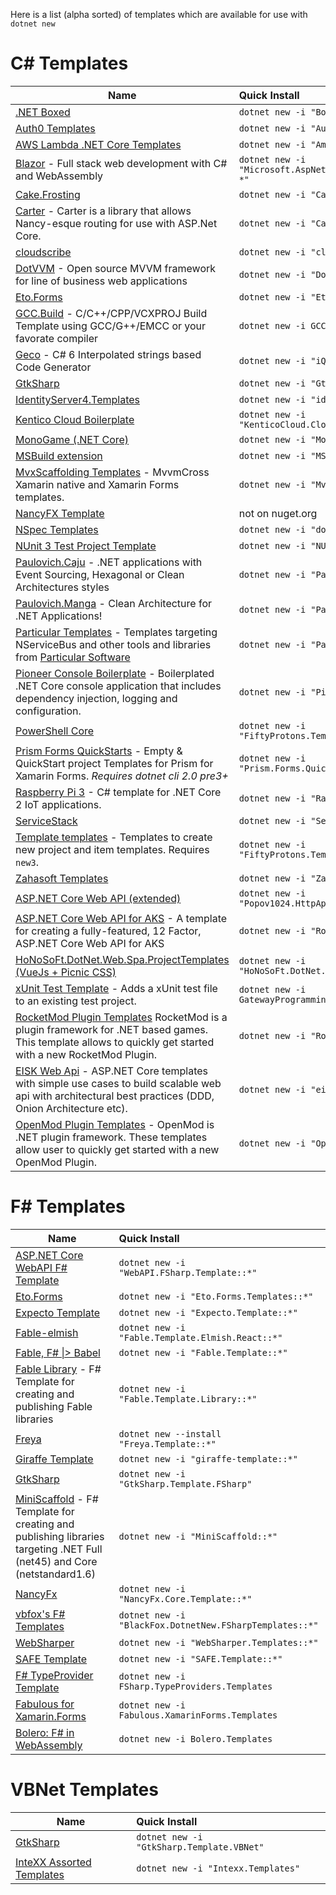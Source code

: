 Here is a list (alpha sorted) of templates which are available for use with `dotnet new`

# C# Templates


| Name     | Quick Install |
|----------|:--------------|
| [.NET Boxed](https://github.com/Dotnet-Boxed/Templates) | `dotnet new -i "Boxed.Templates::*"`|
| [Auth0 Templates](https://github.com/auth0-community/auth0-dotnet-templates) | `dotnet new -i "Auth0.Templates::*"` |
| [AWS Lambda .NET Core Templates](https://github.com/aws/aws-lambda-dotnet/tree/master/Blueprints) | `dotnet new -i "Amazon.Lambda.Templates::*"`|
| [Blazor](http://blazor.net) - Full stack web development with C# and WebAssembly | `dotnet new -i "Microsoft.AspNetCore.Blazor.Templates::3.0.0-*"`|
| [Cake.Frosting](https://github.com/cake-build/cake) | `dotnet new -i "Cake.Frosting.Template::*"` |
| [Carter](https://github.com/CarterCommunity/Carter) - Carter is a library that allows Nancy-esque routing for use with ASP.Net Core. | `dotnet new -i "CarterTemplate::*"`|
| [cloudscribe](https://www.cloudscribe.com/docs/introduction) | `dotnet new -i "cloudscribe.templates::*"` |
| [DotVVM](https://github.com/riganti/dotvvm) - Open source MVVM framework for line of business web applications | `dotnet new -i "DotVVM.Templates::*"` |
| [Eto.Forms](https://github.com/picoe/Eto) | `dotnet new -i "Eto.Forms.Templates::*"` |
| [GCC.Build](https://github.com/roozbehid/dotnet-vcxproj) - C/C++/CPP/VCXPROJ Build Template using GCC/G++/EMCC or your favorate compiler | `dotnet new -i GCC.Build.Template` |
| [Geco](https://github.com/iQuarc/Geco) - C# 6 Interpolated strings based Code Generator | `dotnet new -i "iQuarc.Geco.CSharp::*"` |
| [GtkSharp](https://github.com/GtkSharp/GtkSharp) | `dotnet new -i "GtkSharp.Template.CSharp"` |
| [IdentityServer4.Templates](https://github.com/IdentityServer/IdentityServer4.Templates) | `dotnet new -i "identityserver4.templates::*"` |
| [Kentico Cloud Boilerplate](https://github.com/Kentico/cloud-boilerplate-net) | `dotnet new -i "KenticoCloud.CloudBoilerplateNet::*"` |
| [MonoGame (.NET Core)](https://github.com/MonoGame/MonoGame) | `dotnet new -i "MonoGame.Templates.CSharp"` |
| [MSBuild extension](https://github.com/tintoy/msbuild-extension-template) | `dotnet new -i "MSBuildExtensionTemplate::*"` |
| [MvxScaffolding Templates](https://github.com/Plac3hold3r/MvxScaffolding) - MvvmCross Xamarin native and Xamarin Forms templates. | `dotnet new -i "MvxScaffolding.Templates::*"` |
| [NancyFX Template](https://github.com/jchannon/NancyTemplate) | not on nuget.org |
| [NSpec Templates](https://github.com/nspec/DotNetNewNSpec) | `dotnet new -i "dotnet-new-nspec::*"` |
| [NUnit 3 Test Project Template](https://github.com/nunit/dotnet-new-nunit) | `dotnet new -i "NUnit3.DotNetNew.Template::*"` |
| [Paulovich.Caju](https://github.com/ivanpaulovich/dotnet-new-caju) - .NET applications with Event Sourcing, Hexagonal or Clean Architectures styles | `dotnet new -i "Paulovich.Caju::*"` |
| [Paulovich.Manga](https://github.com/ivanpaulovich/manga-clean-architecture) - Clean Architecture for .NET Applications! | `dotnet new -i "Paulovich.Manga::*"` |
| [Particular Templates](https://docs.particular.net/nservicebus/dotnet-templates) - Templates targeting NServiceBus and other tools and libraries from [Particular Software](https://particular.net/) | `dotnet new -i "ParticularTemplates::*"` |
| [Pioneer Console Boilerplate](https://github.com/PioneerCode/pioneer-console-boilerplate) - Boilerplated .NET Core console application that includes dependency injection, logging and configuration. | `dotnet new -i "Pioneer.Console.Boilerplate::*"` |
| [PowerShell Core](https://github.com/tintoy/ps-core-module-template) | `dotnet new -i "FiftyProtons.Templates.PSCore::*"` |
| [Prism Forms QuickStarts](https://github.com/dansiegel/Prism-Templates) - Empty &amp; QuickStart project Templates for Prism for Xamarin Forms. *Requires dotnet cli 2.0 pre3+* | `dotnet new -i "Prism.Forms.QuickstartTemplates::*"` |
| [Raspberry Pi 3](https://github.com/jeremylindsayni/RaspberryPiTemplate) - C# template for .NET Core 2 IoT applications. | `dotnet new -i "RaspberryPi.Template::*"` |
| [ServiceStack](https://github.com/NetCoreApps/templates) | `dotnet new -i "ServiceStack.Core.Templates::*"` |
| [Template templates](https://github.com/tintoy/dotnet-template-templates) - Templates to create new project and item templates. Requires `new3`. | `dotnet new -i "FiftyProtons.Templates.DotNetNew::*"` |
| [Zahasoft Templates](https://github.com/zahasoft/skele) | `dotnet new -i "Zahasoft.Skele::*"` |
| [ASP.NET Core Web API (extended)](https://github.com/popov1024/httpapi-template-sharp) | `dotnet new -i "Popov1024.HttpApi.Template.CSharp::*"` |
| [ASP.NET Core Web API for AKS](https://github.com/robbell/dotnet-aks-api-template) - A template for creating a fully-featured, 12 Factor, ASP.NET Core Web API for AKS | `dotnet new -i "RobBell.AksApi.Template::*"` |
| [HoNoSoFt.DotNet.Web.Spa.ProjectTemplates (VueJs + Picnic CSS)](https://github.com/Nordes/HoNoSoFt.DotNet.Web.Spa.ProjectTemplates) | `dotnet new -i "HoNoSoFt.DotNet.Web.Spa.ProjectTemplates::*"` |
| [xUnit Test Template](https://github.com/gatewayprogrammingschool/xUnit.Template) - Adds a xUnit test file to an existing test project. | `dotnet new -i GatewayProgrammingSchool.xUnit.CSharp`|
[RocketMod Plugin Templates](https://github.com/RocketMod/Rocket.Templates) RocketMod is a plugin framework for .NET based games. This template allows to quickly get started with a new RocketMod Plugin.| `dotnet new -i "Rocket.Templates::*"` |
| [EISK Web Api](https://github.com/eisk/eisk.webapi) - ASP.NET Core templates with simple use cases to build scalable web api with architectural best practices (DDD, Onion Architecture etc). | `dotnet new -i "eisk.webapi::*"` |
|[OpenMod Plugin Templates](https://github.com/openmod/openmod/tree/master/templates) - OpenMod is .NET plugin framework. These templates allow user to quickly get started with a new OpenMod Plugin.| `dotnet new -i "OpenMod.Templates::*"` |

# F# Templates

| Name     | Quick Install |
|----------|:--------------|
| [ASP.NET Core WebAPI F# Template](https://github.com/MNie/FSharpNetCoreWebApiTemplate) | `dotnet new -i "WebAPI.FSharp.Template::*"` |
| [Eto.Forms](https://github.com/picoe/Eto) | `dotnet new -i "Eto.Forms.Templates::*"` |
| [Expecto Template](https://github.com/MNie/Expecto.Template) | `dotnet new -i "Expecto.Template::*"`|
| [Fable-elmish](https://github.com/fable-compiler/fable-elmish) | `dotnet new -i "Fable.Template.Elmish.React::*"` |
| [Fable, F# \|> Babel](http://fable.io) | `dotnet new -i "Fable.Template::*"` |
| [Fable Library](https://github.com/TheAngryByrd/Fable.Template.Library) - F# Template for creating and publishing Fable libraries | `dotnet new -i "Fable.Template.Library::*"` |
| [Freya](https://freya.io) | `dotnet new --install "Freya.Template::*"` |
| [Giraffe Template](https://github.com/giraffe-fsharp/giraffe-template) | `dotnet new -i "giraffe-template::*"` |
| [GtkSharp](https://github.com/GtkSharp/GtkSharp) | `dotnet new -i "GtkSharp.Template.FSharp"` |
| [MiniScaffold](https://github.com/TheAngryByrd/MiniScaffold) - F# Template for creating and publishing libraries targeting .NET Full (net45) and Core (netstandard1.6) | `dotnet new -i "MiniScaffold::*"` |
| [NancyFx](https://github.com/MNie/NancyFxCore)| `dotnet new -i "NancyFx.Core.Template::*"`|
| [vbfox's F# Templates](https://github.com/vbfox/FSharpTemplates)| `dotnet new -i "BlackFox.DotnetNew.FSharpTemplates::*"`|
| [WebSharper](https://github.com/dotnet-websharper/core)| `dotnet new -i "WebSharper.Templates::*"`
| [SAFE Template](https://safe-stack.github.io/)| `dotnet new -i "SAFE.Template::*"`|
| [F# TypeProvider Template](https://github.com/fsprojects/FSharp.TypeProviders.SDK#the-f-type-provider-sdk)| `dotnet new -i FSharp.TypeProviders.Templates`|
| [Fabulous for Xamarin.Forms](https://github.com/fsprojects/Fabulous/tree/master/Fabulous.XamarinForms)| `dotnet new -i Fabulous.XamarinForms.Templates`|
| [Bolero: F# in WebAssembly](https://fsbolero.io/)| `dotnet new -i Bolero.Templates`|

# VBNet Templates

| Name     | Quick Install |
|----------|:--------------|
| [GtkSharp](https://github.com/GtkSharp/GtkSharp) | `dotnet new -i "GtkSharp.Template.VBNet"` |
| [InteXX Assorted Templates](https://github.com/InteXX/Templates) | `dotnet new -i "Intexx.Templates"` |
